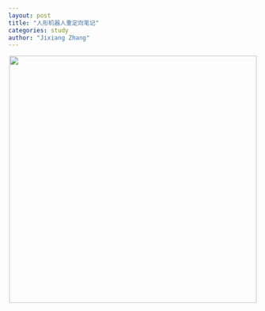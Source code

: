 ```yaml
---
layout: post
title: "人形机器人重定向笔记"
categories: study
author: "Jixiang Zhang"
---
```


<p align="center"><img src="{{site.baseurl}}/images/lafan1.jpg" width="500"/></p>
